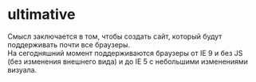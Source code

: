 # ultimative

Смысл заключается в том, чтобы создать сайт, который будут поддерживать почти все браузеры.\
На сегодняшний момент поддерживаются браузеры от IE 9 и без JS (без изменения внешнего вида) и до IE 5 с небольшими изменениями визуала. 